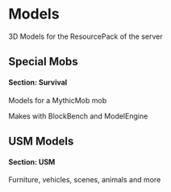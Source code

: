 # Models
3D Models for the ResourcePack of the server

## Special Mobs
#### Section: Survival
Models for a MythicMob mob

Makes with BlockBench and ModelEngine

## USM Models
#### Section: USM
Furniture, vehicles, scenes, animals and more
